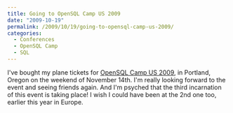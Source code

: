 ```yaml
---
title: Going to OpenSQL Camp US 2009
date: "2009-10-19"
permalink: /2009/10/19/going-to-opensql-camp-us-2009/
categories:
  - Conferences
  - OpenSQL Camp
  - SQL
---
```

I've bought my plane tickets for [OpenSQL Camp US 2009][1], in Portland, Oregon on the weekend of November 14th. I'm really looking forward to the event and seeing friends again. And I'm psyched that the third incarnation of this event is taking place! I wish I could have been at the 2nd one too, earlier this year in Europe.

 [1]: http://www.opensqlcamp.org/
